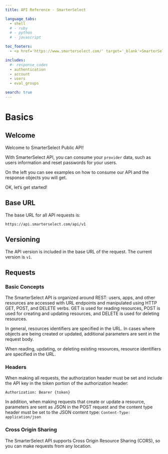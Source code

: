 ```yaml
---
title: API Reference - SmarterSelect

language_tabs:
  - shell
  # - ruby
  # - python
  # - javascript

toc_footers:
  - <a href='https://www.smarterselect.com/' target='_blank'>SmarterSelect Main Page.</a>

includes:
  #- response_codes
  - authentication
  - account
  - users
  - eval_groups

search: true
---
```


# Basics

## Welcome

Welcome to SmarterSelect Public API!

With SmarterSelect API, you can consume your `provider` data, such as users information and reset passwords for your users.

On the left you can see examples on how to consume our API and the response objects you will get.

OK, let’s get started!

## Base URL

The base URL for all API requests is:

`https://api.smarterselect.com/api/v1`

## Versioning

The API version is included in the base URL of the request. The current version is `v1`.

## Requests

### Basic Concepts

The SmarterSelect API is organized around REST: users, apps, and other resources are accessed with URL endpoints and manipulated using HTTP GET, POST, and DELETE verbs. GET is used for reading resources, POST is used for creating and updating resources, and DELETE is used for deleting resources.

In general, resources identifiers are specified in the URL. In cases where objects are being created or updated, additional parameters are sent in the request body.

When reading, updating, or deleting existing resources, resource identifiers are specified in the URL.

### Headers

When making all requests, the authorization header must be set and include the API key in the token portion of the authorization header:

`Authorization: Bearer {token}`

In addition, when making requests that create or update a resource, parameters are sent as JSON in the POST request and the content type header must be set to the JSON content type: `Content-Type: application/json`

### Cross Origin Sharing

The SmarterSelect API supports Cross Origin Resource Sharing (CORS), so you can make requests from any location.
